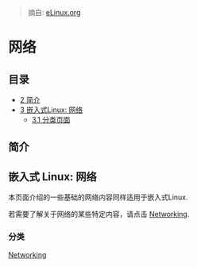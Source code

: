 > 摘自: [eLinux.org](http://eLinux.org/Networking")


# 网络



## 目录

-   [2 简介 ](#introduction)
-   [3 嵌入式Linux: 网络](#embedded-linux-networking)
    -   [3.1 分类页面](#categorized-pages)


## 简介

## 嵌入式 Linux: 网络

本页面介绍的一些基础的网络内容同样适用于嵌入式Linux.

若需要了解关于网络的某些特定内容，请点击
[Networking](http://eLinux.org/Category:Networking "Category:Networking").

### 分类

[Networking](http://eLinux.org/Category:Networking "Category:Networking")




